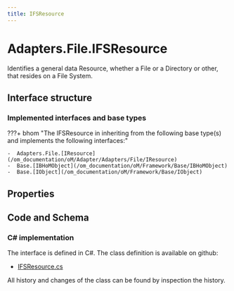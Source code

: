 ```yaml
---
title: IFSResource
---
```


# Adapters.File.IFSResource

Identifies a general data Resource, whether a File or a Directory or other, that resides on a File System.

## Interface structure

### Implemented interfaces and base types

???+ bhom "The IFSResource in inheriting from the following base type(s) and implements the following interfaces:"

    -  Adapters.File.[IResource](/om_documentation/oM/Adapter/Adapters/File/IResource)
    -  Base.[IBHoMObject](/om_documentation/oM/Framework/Base/IBHoMObject)
    -  Base.[IObject](/om_documentation/oM/Framework/Base/IObject)


## Properties

## Code and Schema

### C# implementation

The interface is defined in C#. The class definition is available on github:

- [IFSResource.cs](https://github.com/BHoM/File_Toolkit/blob/develop/File_oM/Interfaces/IFSResource.cs)

All history and changes of the class can be found by inspection the history.
